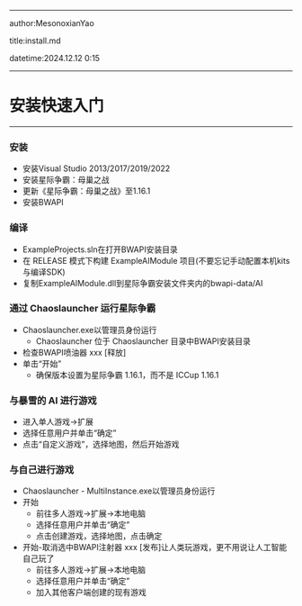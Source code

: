 

---

author:MesonoxianYao

title:install.md

datetime:2024.12.12 0:15

---

# 安装快速入门

---

### 安装
- 安装Visual Studio 2013/2017/2019/2022
- 安装星际争霸：母巢之战
- 更新《星际争霸：母巢之战》至1.16.1
- 安装BWAPI

### 编译
- ExampleProjects.sln在打开BWAPI安装目录
- 在 RELEASE 模式下构建 ExampleAIModule 项目(不要忘记手动配置本机kits与编译SDK)
- 复制ExampleAIModule.dll到星际争霸安装文件夹内的bwapi-data/AI

### 通过 Chaoslauncher 运行星际争霸
- Chaoslauncher.exe以管理员身份运行
    - Chaoslauncher 位于 Chaoslauncher 目录中BWAPI安装目录
- 检查BWAPI喷油器 xxx [释放]
- 单击“开始”
    - 确保版本设置为星际争霸 1.16.1，而不是 ICCup 1.16.1

### 与暴雪的 AI 进行游戏
- 进入单人游戏->扩展
- 选择任意用户并单击“确定”
- 点击“自定义游戏”，选择地图，然后开始游戏

### 与自己进行游戏
- Chaoslauncher - MultiInstance.exe以管理员身份运行
- 开始
    - 前往多人游戏->扩展->本地电脑
    - 选择任意用户并单击“确定”
    - 点击创建游戏，选择地图，点击确定
- 开始-取消选中BWAPI注射器 xxx [发布]让人类玩游戏，更不用说让人工智能自己玩了
    - 前往多人游戏->扩展->本地电脑
    - 选择任意用户并单击“确定”
    - 加入其他客户端创建的现有游戏